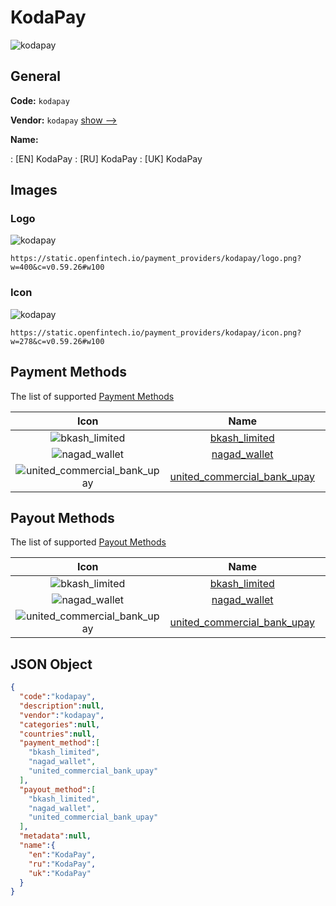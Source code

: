 
# KodaPay 
![kodapay](https://static.openfintech.io/payment_providers/kodapay/logo.png?w=400&c=v0.59.26#w100)  

## General 
 
**Code:** `kodapay` 
 
**Vendor:** `kodapay` [show -->](/vendors/kodapay/) 
 
**Name:** 
 
:	[EN] KodaPay 
:	[RU] KodaPay 
:	[UK] KodaPay 
 

## Images 

### Logo 
 
![kodapay](https://static.openfintech.io/payment_providers/kodapay/logo.png?w=400&c=v0.59.26#w100)  

```
https://static.openfintech.io/payment_providers/kodapay/logo.png?w=400&c=v0.59.26#w100
```  

### Icon 
 
![kodapay](https://static.openfintech.io/payment_providers/kodapay/icon.png?w=278&c=v0.59.26#w100)  

```
https://static.openfintech.io/payment_providers/kodapay/icon.png?w=278&c=v0.59.26#w100
```  

## Payment Methods 
 
The list of supported [Payment Methods](/payment-methods/) 

|Icon|Name|Code| 
|:---:|:---:|:---:| 
|![bkash_limited](https://static.openfintech.io/payment_methods/bkash_limited/icon.png?w=278&c=v0.59.26#w100) |[bkash_limited](/payment-methods/bkash_limited/)|`bkash_limited`| 
|![nagad_wallet](https://static.openfintech.io/payment_methods/nagad_wallet/icon.png?w=278&c=v0.59.26#w100) |[nagad_wallet](/payment-methods/nagad_wallet/)|`nagad_wallet`| 
|![united_commercial_bank_upay](https://static.openfintech.io/payment_methods/united_commercial_bank_upay/icon.png?w=278&c=v0.59.26#w100) |[united_commercial_bank_upay](/payment-methods/united_commercial_bank_upay/)|`united_commercial_bank_upay`| 
 

## Payout Methods 
 
The list of supported [Payout Methods](/payout-methods/) 

|Icon|Name|Code| 
|:---:|:---:|:---:| 
|![bkash_limited](https://static.openfintech.io/payout_methods/bkash_limited/icon.png?w=278&c=v0.59.26#w40) |[bkash_limited](payout-methodsbkash_limited/)|`bkash_limited`| 
|![nagad_wallet](https://static.openfintech.io/payout_methods/nagad_wallet/icon.svg?w=278&c=v0.59.26#w40) |[nagad_wallet](payout-methodsnagad_wallet/)|`nagad_wallet`| 
|![united_commercial_bank_upay](https://static.openfintech.io/payout_methods/united_commercial_bank_upay/icon.svg?w=278&c=v0.59.26#w40) |[united_commercial_bank_upay](payout-methodsunited_commercial_bank_upay/)|`united_commercial_bank_upay`| 
 

## JSON Object 

```json
{
  "code":"kodapay",
  "description":null,
  "vendor":"kodapay",
  "categories":null,
  "countries":null,
  "payment_method":[
    "bkash_limited",
    "nagad_wallet",
    "united_commercial_bank_upay"
  ],
  "payout_method":[
    "bkash_limited",
    "nagad_wallet",
    "united_commercial_bank_upay"
  ],
  "metadata":null,
  "name":{
    "en":"KodaPay",
    "ru":"KodaPay",
    "uk":"KodaPay"
  }
}
```  
